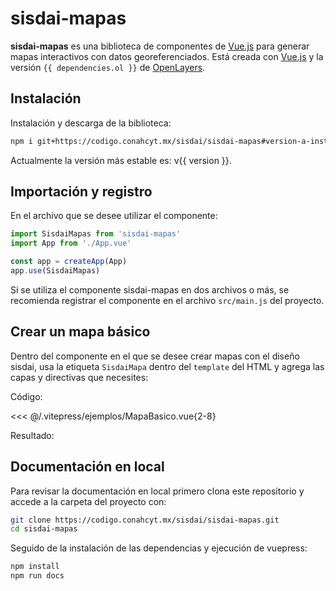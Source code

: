 <script setup>
import MapaBasico from "./../.vitepress/ejemplos/MapaBasico.vue";
import { dependencies, version } from './../../package.json'
</script>

# sisdai-mapas

**sisdai-mapas** es una biblioteca de componentes de
[Vue.js](https://vuejs.org/) para generar mapas interactivos con datos
georeferenciados. Está creada con [Vue.js](https://vuejs.org/) y la versión
`{{ dependencies.ol }}` de [OpenLayers](https://openlayers.org/).

## Instalación

Instalación y descarga de la biblioteca:

```sh
npm i git+https://codigo.conahcyt.mx/sisdai/sisdai-mapas#version-a-instalar
```

Actualmente la versión más estable es: v{{ version }}.

## Importación y registro

En el archivo que se desee utilizar el componente:

```js
import SisdaiMapas from 'sisdai-mapas'
import App from './App.vue'

const app = createApp(App)
app.use(SisdaiMapas)
```

Si se utiliza el componente sisdai-mapas en dos archivos o más, se recomienda
registrar el componente en el archivo `src/main.js` del proyecto.

## Crear un mapa básico

Dentro del componente en el que se desee crear mapas con el diseño sisdai, usa
la etiqueta `SisdaiMapa` dentro del `template` del HTML y agrega las capas y
directivas que necesites:

Código:

<<< @/.vitepress/ejemplos/MapaBasico.vue{2-8}

Resultado:

<MapaBasico />

## Documentación en local

Para revisar la documentación en local primero clona este repositorio y accede a
la carpeta del proyecto con:

```bash
git clone https://codigo.conahcyt.mx/sisdai/sisdai-mapas.git
cd sisdai-mapas
```

Seguido de la instalación de las dependencias y ejecución de vuepress:

```bash
npm install
npm run docs
```

<!-- Se habilitara en [localhost:5173](http://localhost:5173) (por defecto). -->
